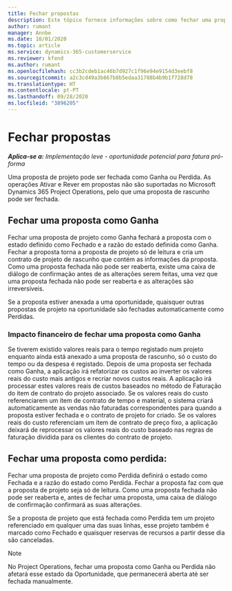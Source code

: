 ```yaml
---
title: Fechar propostas
description: Este tópico fornece informações sobre como fechar uma proposta no Project Operations.
author: rumant
manager: Annbe
ms.date: 10/01/2020
ms.topic: article
ms.service: dynamics-365-customerservice
ms.reviewer: kfend
ms.author: rumant
ms.openlocfilehash: cc3b2cdeb1ac46b7d927c1f96e94e9154d3eebf8
ms.sourcegitcommit: a2c3cd49a3b667b8b5edaa31788b4b9b1f728d78
ms.translationtype: HT
ms.contentlocale: pt-PT
ms.lasthandoff: 09/28/2020
ms.locfileid: "3896205"
---
```

# <a name="close-quotes"></a>Fechar propostas 

_**Aplica-se a:** Implementação leve - oportunidade potencial para fatura pró-forma_

Uma proposta de projeto pode ser fechada como Ganha ou Perdida. As operações Ativar e Rever em propostas não são suportadas no Microsoft Dynamics 365 Project Operations, pelo que uma proposta de rascunho pode ser fechada.

## <a name="close-a-quote-as-won"></a>Fechar uma proposta como Ganha

Fechar uma proposta de projeto como Ganha fechará a proposta com o estado definido como Fechado e a razão do estado definida como Ganha. Fechar a proposta torna a proposta de projeto só de leitura e cria um contrato de projeto de rascunho que contém as informações da proposta. Como uma proposta fechada não pode ser reaberta, existe uma caixa de diálogo de confirmação antes de as alterações serem feitas, uma vez que uma proposta fechada não pode ser reaberta e as alterações são irreversíveis.

Se a proposta estiver anexada a uma oportunidade, quaisquer outras propostas de projeto na oportunidade são fechadas automaticamente como Perdidas.

### <a name="financial-impact-of-closing-a-quote-as-won"></a>Impacto financeiro de fechar uma proposta como Ganha

Se tiverem existido valores reais para o tempo registado num projeto enquanto ainda está anexado a uma proposta de rascunho, só o custo do tempo ou da despesa é registado. Depois de uma proposta ser fechada como Ganha, a aplicação irá refatorizar os custos ao inverter os valores reais do custo mais antigos e recriar novos custos reais. A aplicação irá processar estes valores reais de custos baseados no método de Faturação do item de contrato do projeto associado. Se os valores reais do custo referenciarem um item de contrato de tempo e material, o sistema criará automaticamente as vendas não faturadas correspondentes para quando a proposta estiver fechada e o contrato de projeto for criado. Se os valores reais do custo referenciam um item de contrato de preço fixo, a aplicação deixará de reprocessar os valores reais do custo baseado nas regras de faturação dividida para os clientes do contrato de projeto.

## <a name="closing-a-quote-as-lost"></a>Fechar uma proposta como perdida:

Fechar uma proposta de projeto como Perdida definirá o estado como Fechada e a razão do estado como Perdida. Fechar a proposta faz com que a proposta de projeto seja só de leitura. Como uma proposta fechada não pode ser reaberta e, antes de fechar uma proposta, uma caixa de diálogo de confirmação confirmará as suas alterações.

Se a proposta de projeto que está fechada como Perdida tem um projeto referenciado em qualquer uma das suas linhas, esse projeto também é marcado como Fechado e quaisquer reservas de recursos a partir desse dia são canceladas.

> [!NOTE]
> No Project Operations, fechar uma proposta como Ganha ou Perdida não afetará esse estado da Oportunidade, que permanecerá aberta até ser fechada manualmente.
